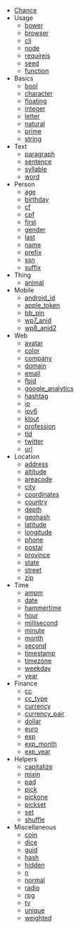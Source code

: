 * [Chance](intro.md)
* Usage
  * [bower](usage/bower.md)
  * [browser](usage/browser.md)
  * [cli](usage/cli.md)
  * [node](usage/node.md)
  * [requirejs](usage/requirejs.md)
  * [seed](usage/seed.md)
  * [function](usage/function.md)
* Basics
  * [bool](basics/bool.md)
  * [character](basics/character.md)
  * [floating](basics/floating.md)
  * [integer](basics/integer.md)
  * [letter](basics/letter.md)
  * [natural](basics/natural.md)
  * [prime](basics/prime.md)
  * [string](basics/string.md)
* Text
  * [paragraph](text/paragraph.md)
  * [sentence](text/sentence.md)
  * [syllable](text/syllable.md)
  * [word](text/word.md)
* Person
  * [age](person/age.md)
  * [birthday](person/birthday.md)
  * [cf](person/cf.md)
  * [cpf](person/cpf.md)
  * [first](person/first.md)
  * [gender](person/gender.md)
  * [last](person/last.md)
  * [name](person/name.md)
  * [prefix](person/prefix.md)
  * [ssn](person/ssn.md)
  * [suffix](person/suffix.md)
* Thing
  * [animal](thing/animal.md)
* Mobile
  * [android_id](mobile/android_id.md)
  * [apple_token](mobile/apple_token.md)
  * [bb_pin](mobile/bb_pin.md)
  * [wp7_anid](mobile/wp7_anid.md)
  * [wp8_anid2](mobile/wp8_anid2.md)
* Web
  * [avatar](web/avatar.md)
  * [color](web/color.md)
  * [company](web/company.md)
  * [domain](web/domain.md)
  * [email](web/email.md)
  * [fbid](web/fbid.md)
  * [google_analytics](web/google_analytics.md)
  * [hashtag](web/hashtag.md)
  * [ip](web/ip.md)
  * [ipv6](web/ipv6.md)
  * [klout](web/klout.md)
  * [profession](web/profession.md)
  * [tld](web/tld.md)
  * [twitter](web/twitter.md)
  * [url](web/url.md)
* Location
  * [address](location/address.md)
  * [altitude](location/altitude.md)
  * [areacode](location/areacode.md)
  * [city](location/city.md)
  * [coordinates](location/coordinates.md)
  * [country](location/country.md)
  * [depth](location/depth.md)
  * [geohash](location/geohash.md)
  * [latitude](location/latitude.md)
  * [longitude](location/longitude.md)
  * [phone](location/phone.md)
  * [postal](location/postal.md)
  * [province](location/province.md)
  * [state](location/state.md)
  * [street](location/street.md)
  * [zip](location/zip.md)
* Time
  * [ampm](time/ampm.md)
  * [date](time/date.md)
  * [hammertime](time/hammertime.md)
  * [hour](time/hour.md)
  * [millisecond](time/millisecond.md)
  * [minute](time/minute.md)
  * [month](time/month.md)
  * [second](time/second.md)
  * [timestamp](time/timestamp.md)
  * [timezone](time/timezone.md)
  * [weekday](time/weekday.md)
  * [year](time/year.md)
* Finance
  * [cc](finance/cc.md)
  * [cc_type](finance/cc_type.md)
  * [currency](finance/currency.md)
  * [currency_pair](finance/currency_pair.md)
  * [dollar](finance/dollar.md)
  * [euro](finance/euro.md)
  * [exp](finance/exp.md)
  * [exp_month](finance/exp_month.md)
  * [exp_year](finance/exp_year.md)
* Helpers
  * [capitalize](helpers/capitalize.md)
  * [mixin](helpers/mixin.md)
  * [pad](helpers/pad.md)
  * [pick](helpers/pick.md)
  * [pickone](helpers/pickone.md)
  * [pickset](helpers/pickset.md)
  * [set](helpers/set.md)
  * [shuffle](helpers/shuffle.md)
* Miscellaneous
  * [coin](miscellaneous/coin.md)
  * [dice](miscellaneous/dice.md)
  * [guid](miscellaneous/guid.md)
  * [hash](miscellaneous/hash.md)
  * [hidden](miscellaneous/hidden.md)
  * [n](miscellaneous/n.md)
  * [normal](miscellaneous/normal.md)
  * [radio](miscellaneous/radio.md)
  * [rpg](miscellaneous/rpg.md)
  * [tv](miscellaneous/tv.md)
  * [unique](miscellaneous/unique.md)
  * [weighted](miscellaneous/weighted.md)

<script type="text/javascript" src="chance.js"></script>
